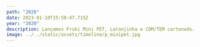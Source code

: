 ```yaml
---
path: "2020"
date: 2023-01-10T15:50:47.715Z
year: "2020"
description: Lançamos Fruki Mini PET, Laranjinha e COM/TEM cartonado.
image: ../../static/assets/timeline/p_minipet.jpg
---
```

